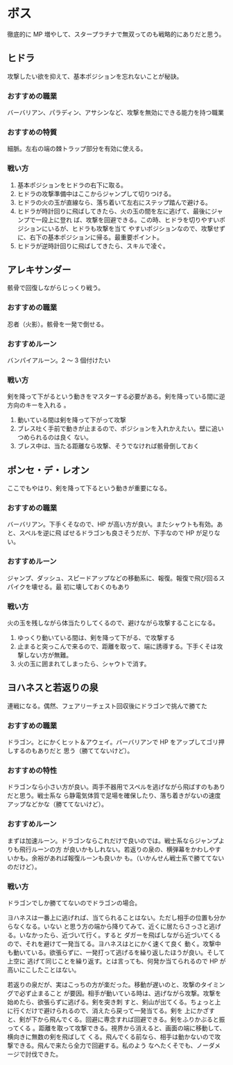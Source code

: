 # ボス 

徹底的に MP 増やして、スタープラチナで無双ってのも戦略的にありだと思う。

## ヒドラ

攻撃したい欲を抑えて、基本ポジションを忘れないことが秘訣。

### おすすめの職業

バーバリアン、パラディン、アサシンなど、攻撃を無効にできる能力を持つ職業

### おすすめの特質

細脈。左右の端の棘トラップ部分を有効に使える。

### 戦い方

1. 基本ポジションをヒドラの右下に取る。
2. ヒドラの攻撃準備中はここからジャンプして切りつける。
3. ヒドラの火の玉が直線なら、落ち着いて左右にステップ踏んで避ける。
4. ヒドラが時計回りに飛ばしてきたら、火の玉の間を左に逃げて、最後にジャンプで一段上に登れ
	 ば、攻撃を回避できる。この時、ヒドラを切りやすいポジションにいるが、ヒドラも攻撃を当て
	 やすいポジションなので、攻撃せずに、右下の基本ポジションに帰る。最重要ポイント。
5. ヒドラが逆時計回りに飛ばしてきたら、スキルで凌ぐ。

## アレキサンダー

骸骨で回復しながらじっくり戦う。

### おすすめの職業

忍者（火影）。骸骨を一発で倒せる。

### おすすめルーン

バンパイアルーン。2 〜 3 個付けたい

### 戦い方

剣を降って下がるという動きをマスターする必要がある。剣を降っている間に逆方向のキーを入れる
。

1. 動いている間は剣を降って下がって攻撃
2. ブレス吐く手前で動きが止まるので、ポジションを入れかえたい。壁に追いつめられるのは良く
	 ない。
2. ブレス中は、当たる距離なら攻撃、そうでなければ骸骨倒しておく

## ポンセ・デ・レオン

ここでもやはり、剣を降って下るという動きが重要になる。

### おすすめの職業

バーバリアン。下手くそなので、HP が高い方が良い。またシャウトも有効。あと、スペルを逆に飛
ばせるドラゴンも良さそうだが、下手なので HP が足りない。

### おすすめルーン

ジャンプ、ダッシュ、スピードアップなどの移動系に、報復。報復で飛び回るスパイクを壊せる。最
初に壊しておくのもあり

### 戦い方

火の玉を残しながら体当たりしてくるので、避けながら攻撃することになる。

1. ゆっくり動いている間は、剣を降って下がる、で攻撃する
2. 止まると突っこんで来るので、距離を取って、端に誘導する。下手くそは攻撃しない方が無難。
3. 火の玉に囲まれてしまったら、シャウトで消す。

## ヨハネスと若返りの泉

連戦になる。偶然、フェアリーチェスト回収後にドラゴンで挑んで勝てた

### おすすめの職業

ドラゴン。とにかくヒット＆アウェイ。バーバリアンで HP をアップしてゴリ押しするのもありだと
思う（勝ててないけど）。

### おすすめの特性

ドラゴンなら小さい方が良い。両手不器用でスペルを逃げながら飛ばすのもありだと思う。戦士系な
ら静電気体質で足場を確保したり、落ち着きがないの速度アップなどかな（勝ててないけど）。

### おすすめルーン

まずは加速ルーン。ドラゴンならこれだけで良いのでは。戦士系ならジャンプよりも飛行ルーンの方
が良いかもしれない。若返りの泉の、横弾幕をかわしやすいかも。余裕があれば報復ルーンも良いか
も。（いかんせん戦士系で勝ててないのだけど）。

### 戦い方

ドラゴンでしか勝ててないのでドラゴンの場合。

ヨハネスは一番上に逃げれば、当てられることはない。ただし相手の位置も分からなくなる。いない
と思う方の端から降りてみて、近くに居たらさっさと逃げる。いなかったら、近づいて行く。すると
ダガーを飛ばしながら近づいてくるので、それを避けて一発当てる。ヨハネスはとにかく速くて良く
動く。攻撃中も動いている。欲張らずに、一発打って逃げるを繰り返したほうが良い。そして上空に
逃げて同じことを繰り返す。とは言っても、何発か当てられるので HP が高いにこしたことはない。

若返りの泉だが、実はこっちの方が楽だった。移動が遅いのと、攻撃のタイミングで必ず止まること
が要因。相手が動いている時は、逃げながら攻撃。攻撃を始めたら、欲張らずに逃げる。剣を突き刺
すと、剣山が出てくる。ちょっと上に行くだけで避けられるので、消えたら戻って一発当てる。剣を
上にかざすと、剣が下から飛んでくる。回避に専念すれば回避できる。剣をふりかぶると振ってくる
。距離を取って攻撃できる。視界から消えると、画面の端に移動して、横向きに無数の剣を飛ばして
くる。飛んでくる前なら、相手は動かないので攻撃できる。飛んで来たら全力で回避する。私のよう
なへたくそでも、ノーダメージで討伐できた。

<!-- vim: set tw=90 filetype=markdown : -->

